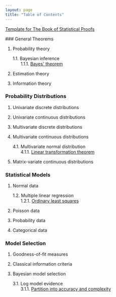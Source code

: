 ```yaml
---
layout: page
title: "Table of Contents"
---
```



[Template for The Book of Statistical Proofs](/Proofs/-temp-.html) <br>


<section id="General Theorems" class="chapter">
### General Theorems
</section>

1. Probability theory

   1.1. Bayesian inference <br>
   &emsp;&ensp; 1.1.1. [Bayes' theorem](/Proofs/bayes-th.html) <br>

2. Estimation theory

3. Information theory


### Probability Distributions

1. Univariate discrete distributions

2. Univariate continuous distributions

3. Multivariate discrete distributions

4. Multivariate continuous distributions

   4.1. Multivariate normal distribution <br>
   &emsp;&ensp; 4.1.1. [Linear transformation theorem](/Proofs/mvn-ltt.html) <br>

5. Matrix-variate continuous distributions


### Statistical Models

1. Normal data

   1.2. Multiple linear regression <br>
   &emsp;&ensp; 1.2.1. [Ordinary least squares](/Proofs/mlr-ols.html) <br>

2. Poisson data

3. Probability data

4. Categorical data


### Model Selection

1. Goodness-of-fit measures

2. Classical information criteria

3. Bayesian model selection 

   3.1. Log model evidence <br>
   &emsp;&ensp; 3.1.1. [Partition into accuracy and complexity](/Proofs/lme-anc.html) <br>